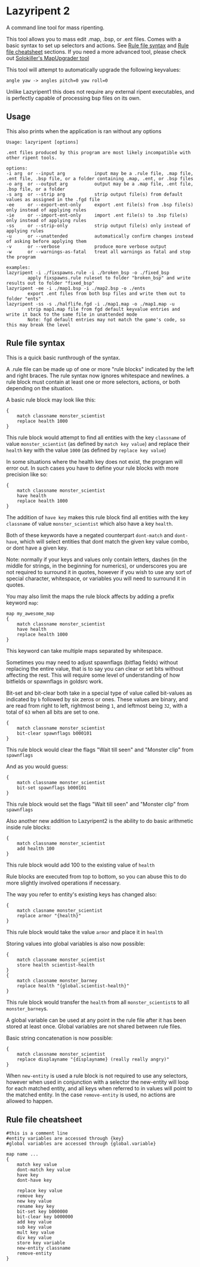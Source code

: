 # Lazyripent 2
A command line tool for mass ripenting.

This tool allows you to mass edit .map, .bsp, or .ent files.
Comes with a basic syntax to set up selectors and actions. See [Rule file syntax](#rule-file-syntax) and [Rule file cheatsheet](#rule-file-cheatsheet) sections. If you need a more advanced tool, please check out [Solokiller's MapUpgrader tool](https://github.com/twhl-community/HalfLife.UnifiedSdk-CSharp/tree/master)

This tool will attempt to automatically upgrade the following keyvalues:
```
angle yaw -> angles pitch=0 yaw roll=0
```

Unlike Lazyripent1 this does not require any external ripent executables, and is perfectly capable of processing bsp files on its own.

## Usage
This also prints when the application is ran without any options
```
Usage: lazyripent [options]

.ent files produced by this program are most likely incompatible with other ripent tools.

options:
-i arg  or --input arg           input may be a .rule file, .map file, .ent file, .bsp file, or a folder containing .map, .ent, or .bsp files
-o arg  or --output arg          output may be a .map file, .ent file, .bsp file, or a folder
-s arg  or --strip arg           strip output file(s) from default values as assigned in the .fgd file
-ee     or --export-ent-only     export .ent file(s) from .bsp file(s) only instead of applying rules
-ie     or --import-ent-only     import .ent file(s) to .bsp file(s) only instead of applying rules
-ss     or --strip-only          strip output file(s) only instead of applying rules
-u      or --unattended          automatically confirm changes instead of asking before applying them
-v      or --verbose             produce more verbose output
-w      or --warnings-as-fatal   treat all warnings as fatal and stop the program

examples:
lazyripent -i ./fixspawns.rule -i ./broken_bsp -o ./fixed_bsp
        apply fixspawns.rule ruleset to folder "broken_bsp" and write results out to folder "fixed_bsp"
lazyripent -ee -i ./map1.bsp -i ./map2.bsp -o ./ents
        export .ent files from both bsp files and write them out to folder "ents"
lazyripent -ss -s ./halflife.fgd -i ./map1.map -o ./map1.map -u
        strip map1.map file from fgd default keyvalue entries and write it back to the same file in unattended mode
        Note: fgd default entries may not match the game's code, so this may break the level
```

## Rule file syntax
This is a quick basic runthrough of the syntax.

A .rule file can be made up of one or more "rule blocks" indicated by the left and right braces. The rule syntax now ignores whitespace and newlines. a rule block must contain at least one or more selectors, actions, or both depending on the situation.

A basic rule block may look like this:
```
{
	match classname monster_scientist
	replace health 1000
}
```
This rule block would attempt to find all entities with the key `classname` of value `monster_scientist` (as defined by `match key value`) and replace their `health` key with the value `1000` (as defined by `replace key value`)

In some situations where the health key does not exist, the program will error out. In such cases you have to define your rule blocks with more precision like so:
```
{
	match classname monster_scientist
	have health
	replace health 1000
}
```
The addition of `have key` makes this rule block find all entities with the key `classname` of value `monster_scientist` which also have a key `health`.

Both of these keywords have a negated counterpart `dont-match` and `dont-have`, which will select entities that dont match the given key value combo, or dont have a given key.

Note: normally if your keys and values only contain letters, dashes (in the middle for strings, in the beginning for numerics), or underscores you are not required to surround it in quotes, however if you wish to use any sort of special character, whitespace, or variables you will need to surround it in quotes.

You may also limit the maps the rule block affects by adding a prefix keyword `map`:
```  
map my_awesome_map
{
	match classname monster_scientist
	have health
	replace health 1000
}  
```
This keyword can take multiple maps separated by whitespace.

Sometimes you may need to adjust spawnflags (bitflag fields) without replacing the entire value, that is to say you can clear or set bits without affecting the rest. This will require some level of understanding of how bitfields or spawnflags in goldsrc work.

Bit-set and bit-clear both take in a special type of value called bit-values as indicated by `b` followed by six zeros or ones. These values are binary, and are read from right to left, rightmost being `1`, and leftmost being `32`, with a total of `63` when all bits are set to one.
```
{
	match classname monster_scientist
	bit-clear spawnflags b000101
}
```
This rule block would clear the flags "Wait till seen" and "Monster clip" from `spawnflags`

And as you would guess:
```
{
	match classname monster_scientist
	bit-set spawnflags b000101
}
```
This rule block would set the flags "Wait till seen" and "Monster clip" from `spawnflags`

Also another new addition to Lazyripent2 is the ability to do basic arithmetic inside rule blocks:
```
{
	match classname monster_scientist
	add health 100
}
```
This rule block would add 100 to the existing value of `health`

Rule blocks are executed from top to bottom, so you can abuse this to do more slightly involved operations if necessary.

The way you refer to entity's existing keys has changed also:
```
{
	match clasname monster_scientist
	replace armor "{health}"
}
```
This rule block would take the value `armor` and place it in `health`

Storing values into global variables is also now possible:
```
{
	match classname monster_scientist
	store health scientist-health
}
{
	match classname monster_barney
	replace health "{global.scientist-health}"
}
```
This rule block would transfer the `health` from all `monster_scientist`s to all `monster_barney`s.

A global variable can be used at any point in the rule file after it has been stored at least once. Global variables are not shared between rule files.

Basic string concatenation is now possible:
```
{
	match classname monster_scientist
	replace displayname "{displayname} (really really angry)"
}
```

When `new-entity` is used a rule block is not required to use any selectors, however when used in conjunction with a selector the new-entity will loop for each matched entity, and all keys when referred to in values will point to the matched entity. In the case `remove-entity` is used, no actions are allowed to happen.

## Rule file cheatsheet
```
#this is a comment line
#entity variables are accessed through {key}
#global variables are accessed through {global.variable}

map name ...
{
	match key value
	dont-match key value
	have key
	dont-have key
	
	replace key value
	remove key
	new key value
	rename key key
	bit-set key b000000
	bit-clear key b000000
	add key value
	sub key value
	mult key value
	div key value
	store key variable
	new-entity classname
	remove-entity
}
```
